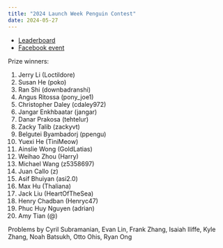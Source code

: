```yaml
---
title: "2024 Launch Week Penguin Contest"
date: 2024-05-27
---
```


<!--more-->
- [Leaderboard](leaderboard)
- [Facebook event](https://www.facebook.com/events/811428290922172)

Prize winners:

1. Jerry Li (Loctildore)
1. Susan He (poko)
1. Ran Shi (downbadranshi)
1. Angus Ritossa (pony_joe1)
1. Christopher Daley (cdaley972)
1. Jangar Enkhbaatar (jangar)
1. Danar Prakosa (tehtelur)
1. Zacky Talib (zackyvt)
1. Belgutei Byambadorj (ppengu)
1. Yuexi He (TiniMeow)
1. Ainslie Wong (GoldLatias)
1. Weihao Zhou (Harry)
1. Michael Wang (z5358697)
1. Juan Callo (z)
1. Asif Bhuiyan (asi2.0)
1. Max Hu (Thaliana)
1. Jack Liu (HeartOfTheSea)
1. Henry Chadban (Henryc47)
1. Phuc Huy Nguyen (adrian)
1. Amy Tian (@)

Problems by Cyril Subramanian, Evan Lin, Frank Zhang, Isaiah Iliffe, Kyle Zhang, Noah Batsukh, Otto Ohis, Ryan Ong